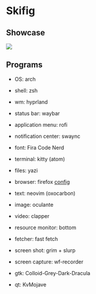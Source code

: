 # Skifig

## Showcase

![](showcase.gif)

## Programs

- OS: arch
- shell: zsh
- wm: hyprland
- status bar: waybar
- application menu: rofi
- notification center: swaync

- font: Fira Code Nerd
- terminal: kitty (atom)
- files: yazi
- browser: firefox [config](https://github.com/Naezr/ShyFox)
- text: neovim (oxocarbon)
- image: oculante
- video: clapper
- resource monitor: bottom
- fetcher: fast fetch
- screen shot: grim + slurp
- screen capture: wf-recorder
- gtk: Colloid-Grey-Dark-Dracula
- qt: KvMojave

